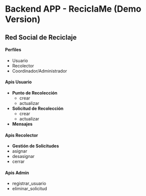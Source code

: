 # Backend APP - ReciclaMe (Demo Version)

## Red Social de Reciclaje

#### Perfiles
* Usuario
* Recolector
* Coordinador/Administrador

#### Apis Usuario
* **Punto de Recolección**
  * crear
  * actualizar
* **Solicitud de Recolección**
  * crear
  * actualizar
* **Mensajes**
  
 #### Apis Recolector
 * **Gestión de Solicitudes**
  * asignar
  * desasignar
  * cerrar
 
 #### Apis Admin
   * registrar_usuario
   * eliminar_solicitud
 
